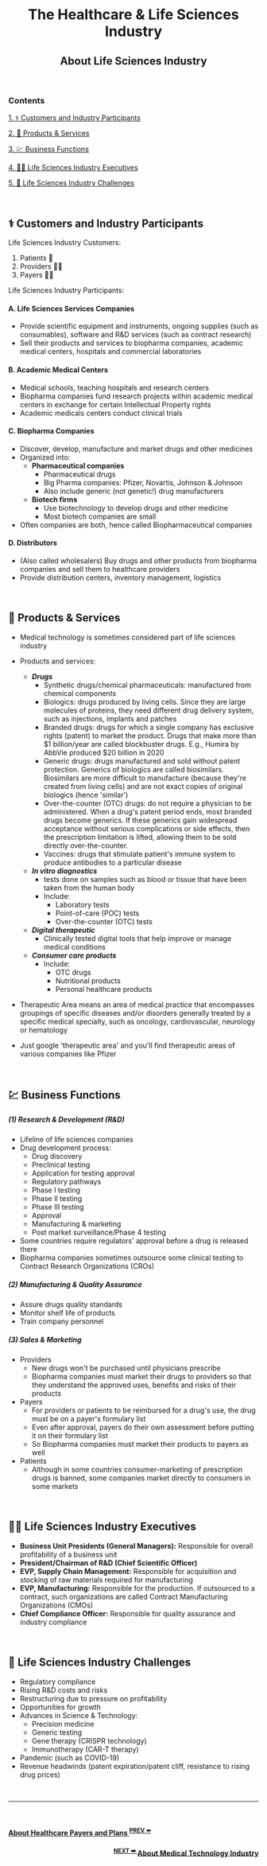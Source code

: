 <h1 align=center> The Healthcare & Life Sciences Industry </h1>

<h2 align=center> About Life Sciences Industry </h2>

<br>

### Contents

[1. ⚕ Customers and Industry Participants](#-customers-and-industry-participants)

[2. 💉 Products & Services](#-products--services)

[3. 💹 Business Functions](#-business-functions)

[4. 👩‍💼 Life Sciences Industry Executives](#-life-sciences-industry-executives)

[5. 🤔 Life Sciences Industry Challenges](#-life-sciences-industry-challenges)

<br>

## ⚕ Customers and Industry Participants

Life Sciences Industry Customers:
1. Patients 👨
2. Providers 👩‍⚕️
3. Payers 👨‍💼

Life Sciences Industry Participants:

#### A. Life Sciences Services Companies
  * Provide scientific equipment and instruments, ongoing supplies (such as consumables), software and R&D services (such as contract research)
  * Sell their products and services to biopharma companies, academic medical centers, hospitals and commercial laboratories

#### B. Academic Medical Centers
  * Medical schools, teaching hospitals and research centers
  * Biopharma companies fund research projects within academic medical centers in exchange for certain Intellectual Property rights
  * Academic medicals centers conduct clinical trials

#### C. Biopharma Companies
  * Discover, develop, manufacture and market drugs and other medicines
  * Organized into:
    * **Pharmaceutical companies**
      * Pharmaceutical drugs
      * Big Pharma companies: Pfizer, Novartis, Johnson & Johnson
      * Also include generic (not genetic!) drug manufacturers
    * **Biotech firms**
      * Use biotechnology to develop drugs and other medicine
      * Most biotech companies are small
  * Often companies are both, hence called Biopharmaceutical companies

#### D. Distributors
  * (Also called wholesalers) Buy drugs and other products from biopharma companies and sell them to healthcare providers
  * Provide distribution centers, inventory management, logistics

<br>


## 💉 Products & Services

* Medical technology is sometimes considered part of life sciences industry
* Products and services:
  * **_Drugs_**
    * Synthetic drugs/chemical pharmaceuticals: manufactured from chemical components
    * Biologics: drugs produced by living cells. Since they are large molecules of proteins, they need different drug delivery system, such as injections, implants and patches
    * Branded drugs: drugs for which a single company has exclusive rights (patent) to market the product. Drugs that make more than $1 billion/year are called blockbuster drugs. E.g., Humira by AbbVie produced $20 billion in 2020
    * Generic drugs: drugs manufactured and sold without patent protection. Generics of biologics are called biosimilars. Biosimilars are more difficult to manufacture (because they're created from living cells) and are not exact copies of original biologics (hence 'similar')
    * Over-the-counter (OTC) drugs: do not require a physician to be administered. When a drug's patent period ends, most branded drugs become generics. If these generics gain widespread acceptance without serious complications or side effects, then the prescription limitation is lifted, allowing them to be sold directly over-the-counter.
    * Vaccines: drugs that stimulate patient's immune system to produce antibodies to a particular disease
  * **_In vitro diagnostics_**
    * tests done on samples such as blood or tissue that have been taken from the human body
    * Include:
      * Laboratory tests
      * Point-of-care (POC) tests
      * Over-the-counter (OTC) tests
  * **_Digital therapeutic_**
    * Clinically tested digital tools that help improve or manage medical conditions
  * **_Consumer care products_**
    * Include:
      * OTC drugs
      * Nutritional products
      * Personal healthcare products

* Therapeutic Area means an area of medical practice that encompasses groupings of specific diseases and/or disorders generally treated by a specific medical specialty, such as oncology, cardiovascular, neurology or hematology
* Just google 'therapeutic area' and you'll find therapeutic areas of various companies like Pfizer

<br>


## 💹 Business Functions

##### (1) Research & Development (R&D)
* Lifeline of life sciences companies
* Drug development process:
  * Drug discovery
  * Preclinical testing
  * Application for testing approval
  * Regulatory pathways
  * Phase I testing
  * Phase II testing
  * Phase III testing
  * Approval
  * Manufacturing & marketing
  * Post market surveillance/Phase 4 testing
* Some countries require regulators' approval before a drug is released there
* Biopharma companies sometimes outsource some clinical testing to Contract Research Organizations (CROs)
##### (2) Manufacturing & Quality Assurance
  * Assure drugs quality standards
  * Monitor shelf life of products
  * Train company personnel
##### (3) Sales & Marketing
* Providers
  * New drugs won't be purchased until physicians prescribe
  * Biopharma companies must market their drugs to providers so that they understand the approved uses, benefits and risks of their products
* Payers
  * For providers or patients to be reimbursed for a drug's use, the drug must be on a payer's formulary list
  * Even after approval, payers do their own assessment before putting it on their formulary list
  * So Biopharma companies must market their products to payers as well
* Patients
  * Although in some countries consumer-marketing of prescription drugs is banned, some companies market directly to consumers in some markets

<br>


## 👩‍💼 Life Sciences Industry Executives

* **Business Unit Presidents (General Managers):** Responsible for overall profitability of a business unit
* **President/Chairman of R&D (Chief Scientific Officer)**
* **EVP, Supply Chain Management:** Responsible for acquisition and stocking of raw materials required for manufacturing
* **EVP, Manufacturing:** Responsible for the production. If outsourced to a contract, such organizations are called Contract Manufacturing Organizations (CMOs)
* **Chief Compliance Officer:** Responsible for quality assurance and industry compliance

<br>


## 🤔 Life Sciences Industry Challenges

* Regulatory compliance
* Rising R&D costs and risks
* Restructuring due to pressure on profitability
* Opportunities for growth
* Advances in Science & Technology:
  * Precision medicine
  * Generic testing
  * Gene therapy (CRISPR technology)
  * Immunotherapy (CAR-T therapy)
* Pandemic (such as COVID-19) 
* Revenue headwinds (patent expiration/patent cliff, resistance to rising drug prices)

<br>

<hr>

<br>

<h4 align="left">
  <a href="https://karthikeshwar1.github.io/blog/2022/The%20Healthcare%20Payers%20and%20Plans">
About Healthcare Payers and Plans
  </a>
  <sup><a href="https://karthikeshwar1.github.io/blog/2022/The%20Healthcare%20Payers%20and%20Plans">
  PREV ⬅️
  </a>
  </sup>
  </h4>


<h4 align="right"><sup><a href="https://karthikeshwar1.github.io/blog/2022/The%20Medical%20Technology%20Industry">
  NEXT ➡️
  </a>
  </sup>
  <a href="https://karthikeshwar1.github.io/blog/2022/The%20Medical%20Technology%20Industry">
About Medical Technology Industry
  </a>
  </h4>
  
<br>
